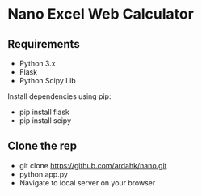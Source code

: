 # Nano Excel Web Calculator

## Requirements

- Python 3.x
- Flask
- Python Scipy Lib

Install dependencies using pip:
- pip install flask
- pip install scipy

## Clone the rep
- git clone https://github.com/ardahk/nano.git
- python app.py
- Navigate to local server on your browser

